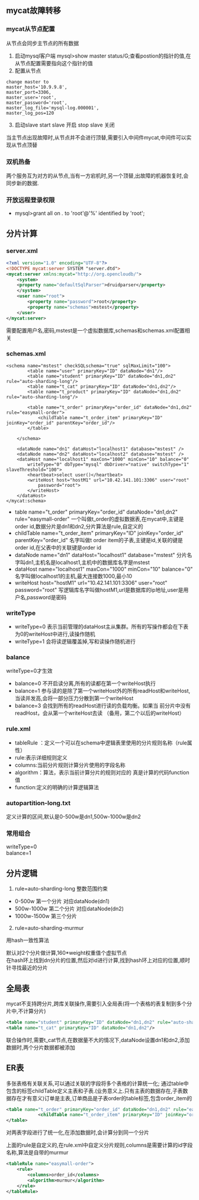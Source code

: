 ## mycat故障转移

### mycat从节点配置

从节点会同步主节点的所有数据

1. 启动mysql客户端
mysql>show master status/G;查看postion的指针的值,在从节点配置需要指向这个指针的值  
2. 配置从节点

```
change master to  
master_host='10.9.9.8',
master_port=3306,
master_user='root',
master_password='root',
master_log_file='mysql-log.000001',
master_log_pos=120
```

3. 启动slave
start slave 开启
stop slave 关闭

当主节点出现故障时,从节点并不会进行顶替,需要引入中间件mycat,中间件可以实现从节点顶替

### 双机热备

两个服务互为对方的从节点,当有一方宕机时,另一个顶替,出故障的机器恢复时,会同步新的数据.


### 开放远程登录权限

* mysql>grant all on *.* to 'root'@'%' identified by 'root';


## 分片计算

### server.xml

```xml
<?xml version="1.0" encoding="UTF-8"?>
<!DOCTYPE mycat:server SYSTEM "server.dtd">
<mycat:server xmlns:mycat="http://org.opencloudb/">
	<system>
	<property name="defaultSqlParser">druidparser</property>
    </system>
	<user name="root">
		<property name="password">root</property>
		<property name="schemas">mstest</property>
	</user>
</mycat:server>
```

需要配置用户名,密码,mstest是一个虚拟数据库,schemas和schemas.xml配置相关

### schemas.xml

```
<schema name="mstest" checkSQLschema="true" sqlMaxLimit="100">
		<table name="user" primaryKey="ID" dataNode="dn1"/>
		<table name="student" primaryKey="ID" dataNode="dn1,dn2" rule="auto-sharding-long"/>
		<table name="t_cat" primaryKey="ID" dataNode="dn1,dn2"/>
		<table name="t_product" primaryKey="ID" dataNode="dn1,dn2" rule="auto-sharding-long"/>
		
		<table name="t_order" primaryKey="order_id" dataNode="dn1,dn2" rule="easymall-order">
			<childTable name="t_order_item" primaryKey="ID" joinKey="order_id" parentKey="order_id"/>
		</table>
		
	</schema>
	
	<dataNode name="dn1" dataHost="localhost1" database="mstest" />
	<dataNode name="dn2" dataHost="localhost2" database="mstest" />
	<dataHost name="localhost1" maxCon="1000" minCon="10" balance="0"
		writeType="0" dbType="mysql" dbDriver="native" switchType="1"  slaveThreshold="100">
		<heartbeat>select user()</heartbeat>
		<writeHost host="hostM1" url="10.42.141.101:3306" user="root"
			password="root">
		</writeHost>
	</dataHost>
</mycat:schema>
```

* table name="t_order" primaryKey="order_id" dataNode="dn1,dn2" rule="easymall-order"
一个叫做t_order的虚拟数据表,在mycat中,主键是order id,数据分片是dn1和dn2,分片算法是rule,自定义的
* childTable name="t_order_item" primaryKey="ID" joinKey="order_id" parentKey="order_id"
名字叫做t order item的子表,主键是id,关联的键是order id,在父表中的关联键是order id
* dataNode name="dn1" dataHost="localhost1" database="mstest"
分片名字叫dn1,主机名是localhost1,主机中的数据库名字是mstest
* dataHost name="localhost1" maxCon="1000" minCon="10" balance="0"
名字叫做localhost1的主机,最大连接数1000,最小10
* writeHost host="hostM1" url="10.42.141.101:3306" user="root" password="root"
写逻辑库名字叫做hostM1,url是数据库的ip地址,user是用户名,password是密码

### writeType

* writeType=0
表示当前管理的dataHost主从集群。所有的写操作都会在下表为0的writeHost中进行,读操作随机
* writeType=1
会将读逻辑覆盖掉,写和读操作随机进行

### balance
writeType=0才生效  
* balance=0
不开启读分离,所有的读都在第一个writeHost执行
* balance=1
参与读的是除了第一个writeHost外的所有readHost和writeHost,当读并发高,会将一部分压力分散到第一个writeHost
* balance=3
会找到所有的readHost进行读的负载均衡。如果当 前分片中没有readHost，会从第一个writeHost去读 （备用，第二个以后的writeHost）

### rule.xml

* tableRule ：定义一个可以在schema中逻辑表里使用的分片规则名称（rule属性）
* rule:表示详细规则定义
* columns:当前分片规则计算分片使用的字段名称
* algorithm：算法，表示当前计算分片的规则对应的 真是计算的代码function值
* function:定义的明确的计算逻辑算法

### autopartition-long.txt
定义计算的区间,默认是0-500w是dn1,500w-1000w是dn2


### 常用组合

writeType=0  
balance=1

## 分片逻辑

1. rule=auto-sharding-long
整数范围约束 
 * 0-500w 第一个分片 对应dataNode(dn1) 
 * 500w-1000w 第二个分片 对应dataNode(dn2)
 * 1000w-1500w 第三个分片 
 
2. rule=auto-sharding-murmur

用hash一致性算法  

默认对2个分片做计算,160*weight权重值个虚拟节点  
在hash环上找到dn分片的位置,然后对id进行计算,找到hash环上对应的位置,顺时针寻找最近的分片


## 全局表

mycat不支持跨分片,跨库关联操作,需要引入全局表(将一个表格的表复制到多个分片中,不计算分片)

```xml
<table name="student" primaryKey="ID" dataNode="dn1,dn2" rule="auto-sharding-long"/>
<table name="t_cat" primaryKey="ID" dataNode="dn1,dn2"/>
```

联合操作时,需要t_cat节点,在数据量不大的情况下,dataNode设置dn1和dn2,添加数据时,两个分片数据都被添加

## ER表

多张表格有关联关系,可以通过关联的字段将多个表格的计算统一化; 通过table中包含的标签childTable定义主表和子表.(业务意义上.只有主表的数据存在,子表数据存在才有意义)订单是主表,订单商品是子表order的table标签,包含order_item的 

```xml
<table name="t_order" primaryKey="order_id" dataNode="dn1,dn2" rule="easymall-order">
			<childTable name="t_order_item" primaryKey="ID" joinKey="order_id" parentKey="order_id"/>
</table>
```

对两表字段进行了统一化,在添加数据时,会计算分到同一个分片  

上面的rule是自定义的,在rule.xml中自定义分片规则,columns是需要计算的id字段名称,算法是自带的murmur

```xml
<tableRule name="easymall-order">
	<rule>
		<columns>order_id</columns>
		<algorithm>murmur</algorithm>
	</rule>
</tableRule>
```